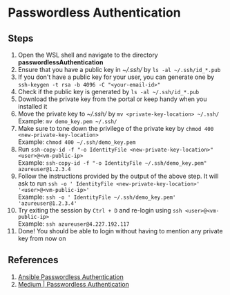 # Passwordless Authentication

## Steps

1. Open the WSL shell and navigate to the directory **passwordlessAuthentication**
2. Ensure that you have a public key in _~/.ssh/_ by `ls -al ~/.ssh/id_*.pub`
3. If you don't have a public key for your user, you can generate one by `ssh-keygen -t rsa -b 4096 -C "<your-email-id>"`
4. Check if the public key is generated by `ls -al ~/.ssh/id_*.pub`
5. Download the private key from the portal or keep handy when you installed it
6. Move the private key to _~/.ssh/_ by `mv <private-key-location> ~/.ssh/`
   Example: `mv demo_key.pem ~/.ssh/`
7. Make sure to tone down the privilege of the private key by `chmod 400 <new-private-key-location>` \
   Example: `chmod 400 ~/.ssh/demo_key.pem`
8. Run `ssh-copy-id -f "-o IdentityFile <new-private-key-location>" <user>@<vm-public-ip>` \
   Example: `ssh-copy-id -f "-o IdentityFile ~/.ssh/demo_key.pem" azureuser@1.2.3.4`
9. Follow the instructions provided by the output of the above step. It will ask to run `ssh -o ' IdentityFile <new-private-key-location>' '<user>@<vm-public-ip>'` \
   Example: `ssh -o ' IdentityFile ~/.ssh/demo_key.pem' 'azureuser@1.2.3.4'`
10. Try exiting the session by `Ctrl + D` and re-login using `ssh <user>@<vm-public-ip>` \
    Example: `ssh azureuser@4.227.192.117`
11. Done! You should be able to login without having to mention any private key from now on

## References

1. [Ansible Passwordless Authentication](https://www.youtube.com/watch?v=ogLi-Tn-80A&list=PLdpzxOOAlwvLxd5nmtmORCmhD5jkrNbuE&index=2)
2. [Medium | Passwordless Authentication](https://linuxize.com/post/how-to-setup-passwordless-ssh-login/#:~:text=The%20easiest%20way%20to%20copy%20your%20public%20key,to%20enter%20the%20remote_username%20password%3A%20remote_username%40server_ip_address%27s%20password%3A%20Copy)